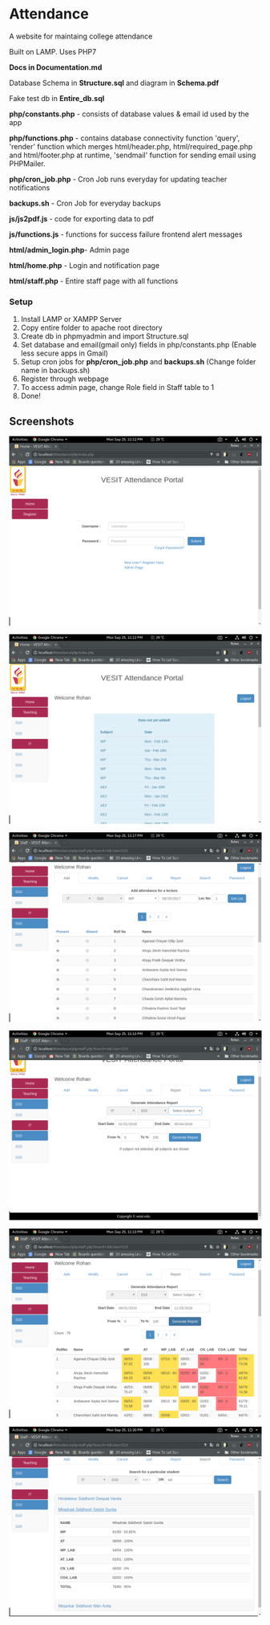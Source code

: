 # Attendance

A website for maintaing college attendance

Built on LAMP. Uses PHP7

**Docs in Documentation.md**

Database Schema in **Structure.sql** and diagram in **Schema.pdf**

Fake test db in **Entire_db.sql**

**php/constants.php** 	- consists of database values & email id used by the app

**php/functions.php** 	- contains database connectivity function 'query', 'render' function which merges html/header.php, html/required_page.php and html/footer.php at runtime, 'sendmail' function for sending email using PHPMailer.

**php/cron_job.php** 	- Cron Job runs everyday for updating teacher notifications

**backups.sh** 			- Cron Job for everyday backups

**js/js2pdf.js** 		- code for exporting data to pdf

**js/functions.js** 	- functions for success failure frontend alert messages

**html/admin_login.php**- Admin page

**html/home.php** 		- Login and notification page

**html/staff.php** 		- Entire staff page with all functions

### Setup

1. Install LAMP or XAMPP Server
2. Copy entire folder to apache root directory
3. Create db in phpmyadmin and import Structure.sql
4. Set database and email(gmail only) fields in php/constants.php (Enable less secure apps in Gmail)
5. Setup cron jobs for **php/cron_job.php** and **backups.sh** (Change folder name in backups.sh)
6. Register through webpage
7. To access admin page, change Role field in Staff table to 1
8. Done!

## Screenshots

![ScreenShot](https://raw.githubusercontent.com/rjagiasi/Attendance/master/Screenshots/Screenshot%20from%202017-09-25%2023-12-23.png)

![ScreenShot](https://raw.githubusercontent.com/rjagiasi/Attendance/master/Screenshots/Screenshot%20from%202017-09-25%2023-12-36.png)

![ScreenShot](https://raw.githubusercontent.com/rjagiasi/Attendance/master/Screenshots/Screenshot%20from%202017-09-25%2023-17-34.png)

![ScreenShot](https://raw.githubusercontent.com/rjagiasi/Attendance/master/Screenshots/Screenshot%20from%202017-09-25%2023-13-19.png)

![ScreenShot](https://raw.githubusercontent.com/rjagiasi/Attendance/master/Screenshots/Screenshot%20from%202017-09-25%2023-13-46.png)

![ScreenShot](https://raw.githubusercontent.com/rjagiasi/Attendance/master/Screenshots/Screenshot%20from%202017-09-25%2023-20-47.png)
